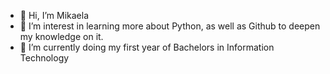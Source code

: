 - 👋 Hi, I’m Mikaela
- 👀 I’m interest in learning more about Python, as well as Github to deepen my knowledge on it.
- 🌱 I’m currently doing my first year of Bachelors in Information Technology


<!---
mikaelabaluyot/mikaelabaluyot is a ✨ special ✨ repository because its `README.md` (this file) appears on your GitHub profile.
You can click the Preview link to take a look at your changes.
--->
